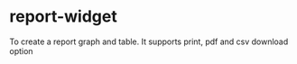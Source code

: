 report-widget
=============

To create a report graph and table. It supports print, pdf and csv download option
